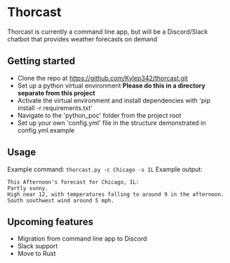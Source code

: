 # Thorcast
Thorcast is currently a command line app, but will be a Discord/Slack chatbot that provides weather forecasts on demand

## Getting started
- Clone the repo at https://github.com/Kylep342/thorcast.git
- Set up a python virtual environment **Please do this in a directory separate from this project**
- Activate the virtual environment and install dependencies with 'pip install -r requirements.txt'
- Navigate to the 'python_poc' folder from the project root
- Set up your own 'config.yml' file in the structure demonstrated in config.yml.example

## Usage
Example command:
`thorcast.py -c Chicago -s IL`
Example output:
```
This Afternoon's forecast for Chicago, IL:
Partly sunny.
High near 12, with temperatures falling to around 9 in the afternoon.
South southwest wind around 5 mph.
```

## Upcoming features
- Migration from command line app to Discord
- Slack support
- Move to Rust

